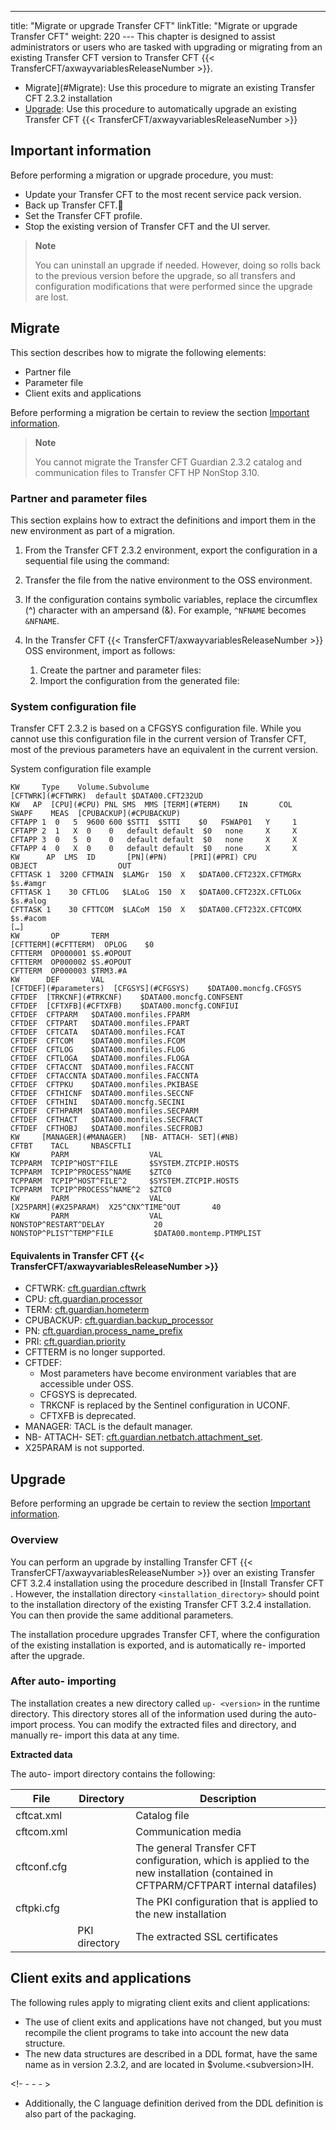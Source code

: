 ---
title: "Migrate or upgrade Transfer CFT"
linkTitle: "Migrate or upgrade Transfer CFT"
weight: 220
--- This chapter is designed to assist administrators or users who are tasked with upgrading or migrating from an existing Transfer CFT version to Transfer CFT {{< TransferCFT/axwayvariablesReleaseNumber  >}}.

- Migrate](#Migrate): Use this procedure to migrate an existing Transfer CFT 2.3.2 installation
- [Upgrade](#Upgrade): Use this procedure to automatically upgrade an existing Transfer CFT {{< TransferCFT/axwayvariablesReleaseNumber >}}

<span id="Importan"></span>

## Important information

Before performing a migration or upgrade procedure, you must:

- Update your Transfer CFT to the most recent service pack version.
- Back up Transfer CFT.
- Set the Transfer CFT profile.
- Stop the existing version of Transfer CFT and the UI server.

> **Note**
>
> You can uninstall an upgrade if needed. However, doing so rolls back to the previous version before the upgrade, so all transfers and configuration modifications that were performed since the upgrade are lost.

<span id="Migrate"></span>

## Migrate

This section describes how to migrate the following elements:

- Partner file
- Parameter file
- Client exits and applications

Before performing a migration be certain to review the section [Important information](#Importan).

> **Note**
>
> You cannot migrate the Transfer CFT Guardian 2.3.2 catalog and communication files to Transfer CFT HP NonStop 3.10.

### Partner and parameter files

This section explains how to extract the definitions and import them in the new environment as part of a migration.

1. From the Transfer CFT 2.3.2 environment, export the configuration in a sequential file using the command:
1. Transfer the file from the native environment to the OSS environment.
1. If the configuration contains symbolic variables, replace the circumflex (^) character with an ampersand (&). For example, `^NFNAME` becomes `&NFNAME`.
1. In the Transfer CFT {{< TransferCFT/axwayvariablesReleaseNumber >}} OSS environment, import as follows:

    1.  Create the partner and parameter files:
    2.  Import the configuration from the generated file:

### System configuration file

Transfer CFT 2.3.2 is based on a CFGSYS configuration file. While you cannot use this configuration file in the current version of Transfer CFT, most of the previous parameters have an equivalent in the current version.

System configuration file example

```
KW     Type    Volume.Subvolume
[CFTWRK](#CFTWRK)  default $DATA00.CFT232UD
KW   AP  [CPU](#CPU) PNL SMS  MMS [TERM](#TERM)    IN       COL  SWAPF    MEAS  [CPUBACKUP](#CPUBACKUP)
CFTAPP 1  0   5  9600 600 $STTI  $STTI    $0   FSWAP01   Y     1
CFTAPP 2  1   X  0    0   default default  $0   none     X     X
CFTAPP 3  0   5  0    0   default default  $0   none     X     X
CFTAPP 4  0   X  0    0   default default  $0   none     X     X
KW      AP  LMS  ID       [PN](#PN)     [PRI](#PRI) CPU  OBJECT                  OUT
CFTTASK 1  3200 CFTMAIN  $LAMGr  150  X   $DATA00.CFT232X.CFTMGRx   $s.#amgr
CFTTASK 1    30 CFTLOG   $LALoG  150  X   $DATA00.CFT232X.CFTLOGx   $s.#alog
CFTTASK 1    30 CFTTCOM  $LACoM  150  X   $DATA00.CFT232X.CFTCOMX   $s.#acom
[…]
KW       OP       TERM
[CFTTERM](#CFTTERM)  OPLOG    $0
CFTTERM  OP000001 $S.#OPOUT
CFTTERM  OP000002 $S.#OPOUT
CFTTERM  OP000003 $TRM3.#A
KW      DEF       VAL     
[CFTDEF](#parameters)  [CFGSYS](#CFGSYS)    $DATA00.moncfg.CFGSYS
CFTDEF  [TRKCNF](#TRKCNF)    $DATA00.moncfg.CONFSENT
CFTDEF  [CFTXFB](#CFTXFB)    $DATA00.moncfg.CONFIUI
CFTDEF  CFTPARM   $DATA00.monfiles.FPARM
CFTDEF  CFTPART   $DATA00.monfiles.FPART
CFTDEF  CFTCATA   $DATA00.monfiles.FCAT
CFTDEF  CFTCOM    $DATA00.monfiles.FCOM
CFTDEF  CFTLOG    $DATA00.monfiles.FLOG
CFTDEF  CFTLOGA   $DATA00.monfiles.FLOGA
CFTDEF  CFTACCNT  $DATA00.monfiles.FACCNT
CFTDEF  CFTACCNTA $DATA00.monfiles.FACCNTA
CFTDEF  CFTPKU    $DATA00.monfiles.PKIBASE
CFTDEF  CFTHICNF  $DATA00.monfiles.SECCNF
CFTDEF  CFTHINI   $DATA00.moncfg.SECINI
CFTDEF  CFTHPARM  $DATA00.monfiles.SECPARM
CFTDEF  CFTHACT   $DATA00.monfiles.SECFRACT
CFTDEF  CFTHOBJ   $DATA00.monfiles.SECFROBJ
KW     [MANAGER](#MANAGER)   [NB- ATTACH- SET](#NB)
CFTBT    TACL     NBASCFTLI
KW       PARM                  VAL
TCPPARM  TCPIP^HOST^FILE       $SYSTEM.ZTCPIP.HOSTS
TCPPARM  TCPIP^PROCESS^NAME    $ZTC0
TCPPARM  TCPIP^HOST^FILE^2     $SYSTEM.ZTCPIP.HOSTS
TCPPARM  TCPIP^PROCESS^NAME^2  $ZTC0
KW       PARM                  VAL
[X25PARM](#X25PARAM)  X25^CNX^TIME^OUT       40
KW       PARM                  VAL
NONSTOP^RESTART^DELAY           20
NONSTOP^PLIST^TEMP^FILE         $DATA00.montemp.PTMPLIST
```

#### Equivalents in Transfer CFT {{< TransferCFT/axwayvariablesReleaseNumber  >}}

- <span id="CFTWRK"></span>CFTWRK:
    [cft.guardian.cftwrk](../intro_os_features/hp_ns_batch#cft.guardian.cftwrk)
- <span id="CPU"></span>CPU: [cft.guardian.processor](../intro_os_features/hp_ns_batch#cft.guardian.processor)
- <span id="TERM"></span>TERM: [cft.guardian.hometerm](../intro_os_features/hp_ns_batch#cft.guardian.hometerm)
- <span id="CPUBACKUP"></span>CPUBACKUP: [cft.guardian.backup_processor](../intro_os_features/hp_ns_batch#cft.guardian.backup_processor)
- <span id="PN"></span>PN: [cft.guardian.process_name_prefix](../intro_os_features/hp_ns_batch#cft.guardian.process_name_prefix)
- <span id="PRI"></span>PRI: [cft.guardian.priority](../intro_os_features/hp_ns_batch#cft.guardian.priority)
- <span id="CFTTERM"></span>CFTTERM is no longer supported.
- <span id="parameters"></span>CFTDEF:
    - Most parameters have become environment variables that are accessible under OSS.
    - <span id="CFGSYS"></span>CFGSYS is deprecated.
    - <span id="TRKCNF"></span>TRKCNF is replaced by the Sentinel configuration in UCONF.
    - <span id="CFTXFB"></span>CFTXFB is deprecated.
- <span id="MANAGER"></span>MANAGER: TACL is the default manager.
- <span id="NB"></span>NB- ATTACH- SET: [cft.guardian.netbatch.attachment_set](../intro_os_features/hp_ns_batch#cft.guardian.netbatch.attachment_set).
- <span id="X25PARAM"></span>X25PARAM is not supported.

<span id="Upgrade"></span>

## Upgrade

Before performing an upgrade be certain to review the section [Important information](#Importan).

### Overview

You can perform an upgrade by installing Transfer CFT {{< TransferCFT/axwayvariablesReleaseNumber  >}} over an existing Transfer CFT 3.2.4 installation using the procedure described in [Install Transfer CFT . However, the installation directory `<installation_directory>` should point to the installation directory of the existing Transfer CFT 3.2.4 installation. You can then provide the same additional parameters.

The installation procedure upgrades Transfer CFT, where the configuration of the existing installation is exported, and is automatically re- imported after the upgrade.

### After auto- importing

The installation creates a new directory called `up- <version>` in the runtime directory. This directory stores all of the information used during the auto- import process. You can modify the extracted files and directory, and manually re- import this data at any time.

****Extracted data****

The auto- import directory contains the following:

| File  | Directory  | Description  |
| --- | --- | --- |
| cftcat.xml  |   | Catalog file  |
| cftcom.xml  |   | Communication media  |
| cftconf.cfg  |   | The general Transfer CFT configuration, which is applied to the new installation (contained in CFTPARM/CFTPART internal datafiles)  |
| cftpki.cfg  |   | The PKI configuration that is applied to the new installation  |
|   | PKI directory  | The extracted SSL certificates  |

## Client exits and applications

The following rules apply to migrating client exits and client applications:

- The use of client exits and applications have not changed, but you must recompile the client programs to take into account the new data structure.
- The new data structures are described in a DDL format, have the same name as in version 2.3.2, and are located in $volume.&lt;subversion>IH.

<!- - - - >

- Additionally, the C language definition derived from the DDL definition is also part of the packaging.
